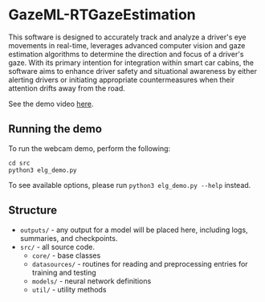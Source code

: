 # GazeML-RTGazeEstimation
This software is designed to accurately track and analyze a driver's eye movements in real-time, leverages advanced computer vision and gaze estimation algorithms to determine the direction and focus of a driver's gaze. With its primary intention for integration within smart car cabins, the software aims to enhance driver safety and situational awareness by either alerting drivers or initiating appropriate countermeasures when their attention drifts away from the road.

See the demo video [here]().

## Running the demo

To run the webcam demo, perform the following:

    cd src
    python3 elg_demo.py

To see available options, please run ```python3 elg_demo.py --help``` instead.

## Structure

- ```outputs/``` - any output for a model will be placed here, including logs, summaries, and checkpoints.
- ```src/``` - all source code.
  - ```core/``` - base classes
  - ```datasources/``` - routines for reading and preprocessing entries for training and testing
  - ```models/``` - neural network definitions
  - ```util/``` - utility methods
